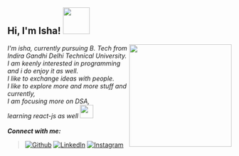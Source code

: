 <h2> Hi, I'm Isha! <img src="https://media.giphy.com/media/kBZ212yGzFaxgkSIKW/giphy.gif" width="60"></h2>
<img align='right' src="https://media.giphy.com/media/ieyl9zmCjO4b4t6qoY/giphy.gif" width="230">
<p><em> I'm isha, currently pursuing B. Tech from Indira Gandhi Delhi Technical University.<br>I am keenly interested in programming and i do enjoy it as well.<br> I like to exchange ideas with people.<br> I like to explore more and more stuff and currently,<br> I am focusing more on DSA,<br> learning react-js as well <img src="https://media.giphy.com/media/l1J9wQIaj0He3bTSU/giphy.gif" width="30"> 
  <br><br><b>Connect with me:</b></em></p>

> [![Github](https://img.shields.io/badge/GitHub-100000?style=for-the-badge&logo=github&logoColor=white)](https://github.com/falselunatic)
> [![LinkedIn](https://img.shields.io/badge/LinkedIn-0077B5?style=for-the-badge&logo=linkedin&logoColor=white)](https://www.linkedin.com/in/falselunatic/)
> [![Instagram](https://img.shields.io/badge/Instagram-E4405F?style=for-the-badge&logo=instagram&logoColor=white)](https://www.instagram.com/falselunaticc/)

